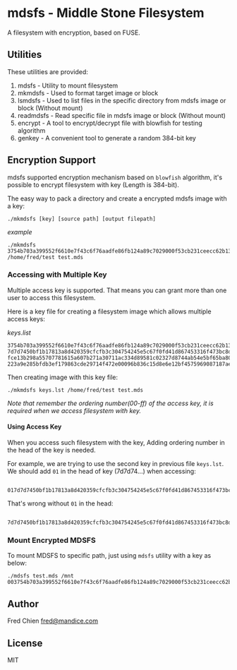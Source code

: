 # mdsfs - Middle Stone Filesystem

A filesystem with encryption, based on FUSE.

Utilities
-

These utilities are provided:

1. mdsfs - Utility to mount filesystem
2. mkmdsfs - Used to format target image or block
3. lsmdsfs - Used to list files in the specific directory from mdsfs image or block (Without mount)
4. readmdsfs - Read specific file in mdsfs image or block (Without mount)
5. encrypt - A tool to encrypt/decrypt file with blowfish for testing algorithm
6. genkey - A convenient tool to generate a random 384-bit key

Encryption Support
-

mdsfs supported encryption mechanism based on `blowfish` algorithm, it's possible to encrypt filesystem with key (Length is 384-bit).

The easy way to pack a directory and create a encrypted mdsfs image with a key:

	./mkmdsfs [key] [source path] [output filepath]

_example_

	./mkmdsfs 3754b703a399552f6610e7f43c6f76aadfe86fb124a89c7029000f53cb231ceecc62b13e5e6fadfd6fd6f29bebef8ce4 /home/fred/test test.mds


### Accessing with Multiple Key

Multiple access key is supported. That means you can grant more than one user to access this filesystem.

Here is a key file for creating a filesystem image which allows multiple access keys: 

_keys.list_

	3754b703a399552f6610e7f43c6f76aadfe86fb124a89c7029000f53cb231ceecc62b13e5e6fadfd6fd6f29bebef8ce4
	7d7d7450bf1b17813a8d420359cfcfb3c304754245e5c67f0fd41d867453316f473bc8d1db6a1d92d66e4e5b2ae5b45f
	fce13b298a55707781615a607b271a30711ac334d89581c02327d8744ab54e5bf65ba80719c9a9accc394be859d98257
	223a9e285bfdb3ef179863cde29714f472e00096b836c15d8e6e12bf4575969087187ae2218e3dcbb2ac45c8a3d49741

Then creating image with this key file:

	./mkmdsfs keys.lst /home/fred/test test.mds

_Note that remember the ordering number(00-ff) of the access key, it is required when we access filesystem with key._

#### Using Access Key

When you access such filesystem with the key, Adding ordering number in the head of the key is needed.

For example, we are trying to use the second key in previous file `keys.lst`. We should add `01` in the head of key (7d7d74...) when accessing:

```
	017d7d7450bf1b17813a8d420359cfcfb3c304754245e5c67f0fd41d867453316f473bc8d1db6a1d92d66e4e5b2ae5b45f
```

That's wrong without `01` in the head:

```
	7d7d7450bf1b17813a8d420359cfcfb3c304754245e5c67f0fd41d867453316f473bc8d1db6a1d92d66e4e5b2ae5b45f
```


### Mount Encrypted MDSFS

To mount MDSFS to specific path, just using `mdsfs` utility with a key as below:

	./mdsfs test.mds /mnt 003754b703a399552f6610e7f43c6f76aadfe86fb124a89c7029000f53cb231ceecc62b13e5e6fadfd6fd6f29bebef8ce4


Author
-

Fred Chien <fred@mandice.com>

License
-

MIT
